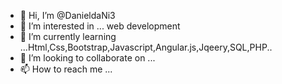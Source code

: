 - 👋 Hi, I’m @DanieldaNi3
- 👀 I’m interested in ... web development
- 🌱 I’m currently learning ...Html,Css,Bootstrap,Javascript,Angular.js,Jqeery,SQL,PHP..
- 💞️ I’m looking to collaborate on ...
- 📫 How to reach me ...

<!---
DanieldaNi3/DanieldaNi3 is a ✨ special ✨ repository because its `README.md` (this file) appears on your GitHub profile.
You can click the Preview link to take a look at your changes.
--->
